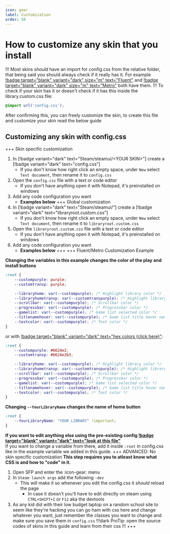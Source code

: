 ```yaml
---
icon: gear
label: Customization
order: 50
---
```

# How to customize any skin that you install

!!!
Most skins *should* have an import for config.css from the relative folder, that being said you should always check if it really has it. For example [!badge target="blank" variant="dark" size="m" text="Fluent"](https://github.com/AikoMidori/SteamSkins/) and [!badge target="blank" variant="dark" size="m" text="Metro"](https://github.com/AikoMidori/SteamSkins/) both have them.
!!!
To check if your skin has it or doesn't check if it has this inside the library.custom.css file:

```css
@import url('config.css');
```

After confirming this, you can freely customize the skin, to create this file and customize your skin read the below guide

## Customizing any skin with config.css

+++ Skin specific customization

1. In [!badge variant="dark" text="Steam/steamui/\<YOUR SKIN\>"] create a [!badge variant="dark" text="config.css"]
    - If you don't know how right click an empty space, under `New` select `Text document`, then rename it to `config.css`
2. Open the `config.css` file with a text or code editor
    - If you don't have anything open it with Notepad, it's preinstalled on windows
3. Add any code configuration you want
   - **Examples below**
+++ Global customization
1. In [!badge variant="dark" text="Steam/steamui/"] create a [!badge variant="dark" text="libraryroot.custom.css"]
    - If you don't know how right click an empty space, under `New` select `Text document`, then rename it to `libraryroot.custom.css`
2. Open the `libraryroot.custom.css` file with a text or code editor
    - If you don't have anything open it with Notepad, it's preinstalled on windows
3. Add any code configuration you want
   - **Examples below**
+++
+++ Fluent/Metro Customization Example

**Changing the variables in this example changes the color of the play and install buttons**

```css
:root {
    --custompurple: purple;
    --customtransp: purple;

    --libraryhome: var(--custompurple); /* Highlight library color */
    --libraryhometransp: var(--customtranspurple); /* Highlight library color with opacity */
    --scrollbar: var(--custompurple); /* Scrollbar color */
    --progressbar: var(--custompurple); /* Progressbar color */
    --gamelist: var(--custompurple); /* Game list selected color */
    --titlenamehover: var(--custompurple); /* Game list title hover name color */
    --textcolor: var(--custompurple); /* Text color */
}
```

or with [!badge target="blank" variant="dark" text="hex colors (click here)"](https://www.google.com/search?q=color+picker):

```css
:root {
    --custompurple: #6624e2;
    --customtransp: #6624e2b3;

    --libraryhome: var(--custompurple); /* Highlight library color */
    --libraryhometransp: var(--customtranspurple); /* Highlight library color with opacity */
    --scrollbar: var(--custompurple); /* Scrollbar color */
    --progressbar: var(--custompurple); /* Progressbar color */
    --gamelist: var(--custompurple); /* Game list selected color */
    --titlenamehover: var(--custompurple); /* Game list title hover name color */
    --textcolor: var(--custompurple); /* Text color */
}
```

**Changing `--YourLibraryName` changes the name of home button**

```css
:root {
    --YourLibraryName: "YOUR LIBRARY" !important;
}
```

**If you want to edit anything else using the pre-existing config [!badge target="blank" variant="dark" text="look at this file"](https://shiinaskins.com/steam-library/remote!url=master&config.css)**\
If you want to change a variable from there, add it inside `:root` in config.css like in the example variable we added in this guide.
+++ ADVANCED: No skin specific customization
**This step requires you to atleast know what CSS is and how to "code" in it.**

1. Open SFP and enter the :icon-gear: menu
2. In `Steam launch args` add the following `-dev`
   - This will make it so whenever you edit the config.css it *should* reload the page
     - In case it doesn't you'll have to edit directly on steam using `CTRL+SHIFT+I` or `F12` aka the devtools
3. As any kid did with their low budget laptop on a random school site to seem like they're hacking you can go ham with css here and change whatever you want, just remember the classes you want to change and make sure you save them in `config.css`
!!!dark
ProTip: open the source codes of skins in this guide and learn from their css
!!!
+++
